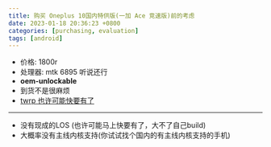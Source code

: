 ```yaml
---
title: 购买 Oneplus 10国内特供版(一加 Ace 竞速版)前的考虑
date: 2023-01-18 20:36:23 +0800
categories: [purchasing, evaluation]
tags: [android]
---
```



- 价格: 1800r  
- 处理器: mtk 6895 听说还行
- **oem-unlockable**
- 到货不是很麻烦
- [twrp 也许可能快要有了](https://forum.xda-developers.com/t/twrp.4498747/post-87997307)

***

- 没有现成的LOS (也许可能马上快要有了，大不了自己build)
- 大概率没有主线内核支持(你试试找个国内的有主线内核支持的手机)

